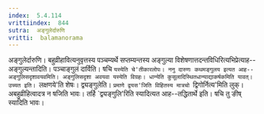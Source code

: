 ```yaml
---
index:  5.4.114
vrittiindex:  844
sutra:  अङ्गुलेर्दारुणि
vritti:  balamanorama 
---
```


अङ्गुलेर्दारुणि। बहुव्रीहावित्यनुवृत्तस्य पञ्चम्यर्थे सप्तम्यन्तस्य अङ्गुल्या विशेषणात्तदन्तविधिरित्यभिप्रेत्याह--अङ्गुल्यन्तादिति। पञ्चाङ्गुलं दार्विति। षचि `यस्येति चे'तीकारलोपः। ननु दारुणः कथमङ्गुलय इत्यत आह--अङ्गुलिसदृशावयवमिति। अङ्गुलिसदृशा अवयवा यस्येति विग्रहः। धान्येति कुसूलादिस्थितधान्याद्याकर्षकमिति यावत्। उच्यत इति। `लक्षणये'ति शेषः। द्व्यङ्गुलेति। `प्रमाणे द्वयस'जिति विहितस्य मात्रचो `द्विगोर्नित्य'मिति लुक्। अबहुव्रीहित्वादत्र न षजिति भावः। तर्हि `द्व्यङ्गुलि'रिति स्यादित्यत आह--तद्धितार्थे इति। षचि तु ङीष् स्यादिति भावः। 

